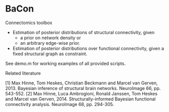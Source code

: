 BaCon
=====

Connectomics toolbox

- Estimation of posterior distributions of structural connectivity, given
  - a prior on network density or
  - an arbitrary edge-wise prior.
- Estimation of posterior distributions over functional connectivity, given a fixed structural graph as constraint.

See demo.m for working examples of all provided scripts.

Related literature

[1] Max Hinne, Tom Heskes, Christian Beckmann and Marcel van Gerven, 2013. Bayesian inference of structural brain networks. NeuroImage 66, pp. 543-552.
[2] Max Hinne, Luca Ambrogioni, Ronald Janssen, Tom Heskes and Marcel van Gerven, 2014. Structurally-informed Bayesian functional connectivity analysis. NeuroImage 68, pp. 294-305.